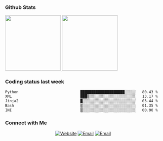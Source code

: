 
### Github Stats

<a href="https://github.com/lileixuan">
  <img height="180em" src="https://github-readme-stats.vercel.app/api?username=lileixuan&theme=buefy&show_icons=true" />
  <img height="180em" src="https://github-readme-stats.vercel.app/api/top-langs/?username=lileixuan&theme=buefy&layout=compact" />
</a>

### Coding status last week 

<!--START_SECTION:waka-->

```txt
Python                            ████████████████████░░░░░   80.43 %
XML                               ███▒░░░░░░░░░░░░░░░░░░░░░   13.17 %
Jinja2                            █░░░░░░░░░░░░░░░░░░░░░░░░   03.44 %
Bash                              ▒░░░░░░░░░░░░░░░░░░░░░░░░   01.35 %
INI                               ▒░░░░░░░░░░░░░░░░░░░░░░░░   00.90 %
```

<!--END_SECTION:waka-->

### Connect with Me 

<p align="center">
<a href="https://www.koomu.cn/"><img alt="Website" src="https://img.shields.io/badge/Website-www.koomu.cn-blue?style=flat-square&logo=google-chrome"></a>
<a href="mailto:lileixuan@gmail.com"><img alt="Email" src="https://img.shields.io/badge/Email-lileixuan@gmail.com-blue?style=flat-square&logo=gmail"></a>
<a href="https://www.koomu.cn/rss/"><img alt="Email" src="https://img.shields.io/badge/RSS-www.koomu.cn%2Frss%2F-blue?style=flat-square&logo=rss"></a>


</p>

